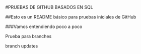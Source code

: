 #PRUEBAS DE GITHUB BASADOS EN SQL

##Esto es un README básico para pruebas iniciales de GitHub

###Vamos entendiendo poco a poco


Prueba para branches

branch updates